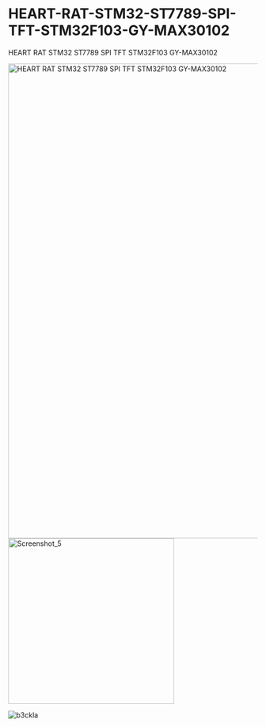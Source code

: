 # HEART-RAT-STM32-ST7789-SPI-TFT-STM32F103-GY-MAX30102
HEART RAT STM32 ST7789 SPI TFT STM32F103 GY-MAX30102

<img width="960" alt="HEART RAT STM32 ST7789 SPI TFT STM32F103 GY-MAX30102" src="https://github.com/offpic/HEART-RAT-STM32-ST7789-SPI-TFT-STM32F103-GY-MAX30102/assets/31142397/85e9ce05-5236-4109-a7c9-e85e4b37a1fc">
<img width="335" alt="Screenshot_5" src="https://github.com/offpic/HEART-RAT-STM32-ST7789-SPI-TFT-STM32F103-GY-MAX30102/assets/31142397/d4897a8e-5029-4e11-bcad-11c2beaa3485">

![b3ckla](https://github.com/offpic/HEART-RAT-STM32-ST7789-SPI-TFT-STM32F103-GY-MAX30102/assets/31142397/40d24d3b-52c9-444e-971e-5cd1268a9787)
